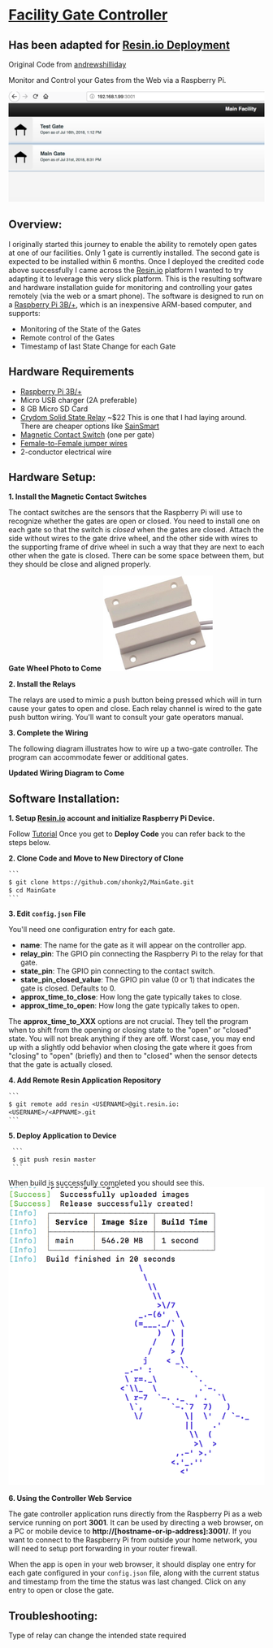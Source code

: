 [Facility Gate Controller](https://github.com/shonky2/MainGate)
======================
Has been adapted for [Resin.io Deployment](https://resin.io)
------
Original Code from [andrewshilliday](https://github.com/andrewshilliday/garage-door-controller)

Monitor and Control your Gates from the Web via a Raspberry Pi.

![Screenshot of Controller Interface](/screenshot/interface.png)


Overview:
------

I originally started this journey to enable the ability to remotely open gates at one of our facilities. Only 1 gate is currently installed. The second gate is expected to be installed within 6 months. Once I deployed the credited code above successfully I came across the [Resin.io](https://resin.io) platform I wanted to try adapting it to leverage this very slick platform. This is the resulting software and hardware installation guide for monitoring and controlling your gates remotely (via the web or a smart phone). The software is designed to run on a [Raspberry Pi 3B/+](www.raspberrypi.org), which is an inexpensive ARM-based computer, and supports:
* Monitoring of the State of the Gates
* Remote control of the Gates
* Timestamp of last State Change for each Gate


**Hardware Requirements**
------

* [Raspberry Pi 3B/+](http://www.raspberrypi.org)
* Micro USB charger (2A preferable)
* 8 GB Micro SD Card
* [Crydom Solid State Relay](https://www.digikey.com/product-detail/en/sensata-crydom/DMO063/CC1139-ND/254188) ~$22 This is one that I had laying around. There are cheaper options like [SainSmart](http://amzn.com/B0057OC6D8)
* [Magnetic Contact Switch](http://amzn.com/B006VK6YLC) (one per gate)
* [Female-to-Female jumper wires](http://amzn.com/B007XPSVMY)
* 2-conductor electrical wire


Hardware Setup:
------

**1. Install the Magnetic Contact Switches**

The contact switches are the sensors that the Raspberry Pi will use to recognize whether the gates are open or closed. You need to install one on each gate so that the switch is *closed* when the gates are closed. Attach the side without wires to the gate drive wheel, and the other side with wires to the supporting frame of drive wheel in such a way that they are next to each other when the gate is closed. There can be some space between them, but they should be close and aligned properly.

**Gate Wheel Photo to Come**
![Contact Photo](/screenshot/contact.png)

**2. Install the Relays**

The relays are used to mimic a push button being pressed which will in turn cause your gates to open and close. Each relay channel is wired to the gate push button wiring. You'll want to consult your gate operators manual.
    
**3. Complete the Wiring**

The following diagram illustrates how to wire up a two-gate controller.  The program can accommodate fewer or additional gates.

**Updated Wiring Diagram to Come**


Software Installation:
-----

**1. Setup [Resin.io](https://resin.io) account and initialize Raspberry Pi Device.**

Follow [Tutorial](https://docs.resin.io/learn/getting-started/raspberrypi3/python/) Once you get to **Deploy Code** you can refer back to the steps below.
  
**2. Clone Code and Move to New Directory of Clone**
    
    ```
    $ git clone https://github.com/shonky2/MainGate.git
    $ cd MainGate
    ```
    
**3. Edit `config.json` File**
    
You'll need one configuration entry for each gate.
- **name**: The name for the gate as it will appear on the controller app.
- **relay_pin**: The GPIO pin connecting the Raspberry Pi to the relay for that gate.
- **state_pin**: The GPIO pin connecting to the contact switch.
- **state_pin_closed_value**: The GPIO pin value (0 or 1) that indicates the gate is closed. Defaults to 0.
- **approx_time_to_close**: How long the gate typically takes to close.
- **approx_time_to_open**: How long the gate typically takes to open.

The **approx_time_to_XXX** options are not crucial. They tell the program when to shift from the opening or closing state to the "open" or "closed" state. You will not break anything if they are off. Worst case, you may end up with a slightly odd behavior when closing the gate where it goes from "closing" to "open" (briefly) and then to "closed" when the sensor detects that the gate is actually closed.    
    
**4. Add Remote Resin Application Repository**
    
    ```
    $ git remote add resin <USERNAME>@git.resin.io:<USERNAME>/<APPNAME>.git
    ```
    
**5. Deploy Application to Device**
     
     ```
     $ git push resin master
     ```

When build is successfully completed you should see this.
![Success](/screenshot/success.png)
    
    
**6. Using the Controller Web Service**

The gate controller application runs directly from the Raspberry Pi as a web service running on port **3001**. It can be used by directing a web browser, on a PC or mobile device to **http://[hostname-or-ip-address]:3001/**.  If you want to connect to the Raspberry Pi from outside your home network, you will need to setup port forwarding in your router firewall.  
    
When the app is open in your web browser, it should display one entry for each gate configured in your `config.json` file, along with the current status and timestamp from the time the status was last changed.  Click on any entry to open or close the gate.

Troubleshooting:
----------  
Type of relay can change the intended state required
